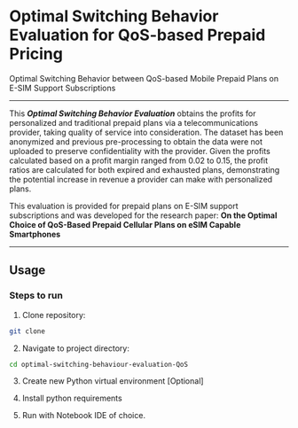 # Optimal Switching Behavior Evaluation for QoS-based Prepaid Pricing
Optimal Switching Behavior between QoS-based Mobile Prepaid Plans on E-SIM Support Subscriptions

---
This __*Optimal Switching Behavior Evaluation*__ obtains the profits for personalized and traditional prepaid plans via a telecommunications provider, taking quality of service into consideration. The dataset has been anonymized and previous pre-processing to obtain the data were not uploaded to preserve confidentiality with the provider. Given the profits calculated based on a profit margin ranged from 0.02 to 0.15, the profit ratios are calculated for both expired and exhausted plans, demonstrating the potential increase in revenue a provider can make with personalized plans.

This evaluation is provided for prepaid plans on E-SIM support subscriptions and was developed for the research paper:
**On the Optimal Choice of QoS-Based Prepaid Cellular Plans on eSIM Capable Smartphones**

---

## Usage
### Steps to run

1. Clone repository:
```bash
git clone
```
2. Navigate to project directory:
```bash
cd optimal-switching-behaviour-evaluation-QoS
```
3. Create new Python virtual environment [Optional]

4. Install python requirements

5. Run with Notebook IDE of choice. <br />
